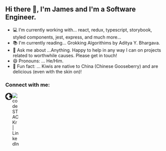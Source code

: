 <!-- [![Header](https://i.ibb.co/x5Z7JRV/Screenshot-2020-11-18-at-21-31-11.png "Header")](https://some-url.dev/) -->

## Hi there 👋, I'm James and I'm a Software Engineer.
<!-- - 🌱 I’m currently studying... Angular -->
- 💻 I’m currently working with... react, redux, typescript, storybook, styled components, jest, express, and much more...
- 📚 I'm currently reading... Grokking Algorithims by Aditya Y. Bhargava.
- 💬 Ask me about ...Anything. Happy to help in any way I can on projects related to worthwhile causes. Please get in touch! 
- 😄 Pronouns: ... He/Him.
- 🥝 Fun fact: ... Kiwis are native to China (Chinese Gooseberry) and are delicious (even with the skin on)! 

### Connect with me:

[<img align="left" alt="my portfolio" width="22px" src="https://raw.githubusercontent.com/iconic/open-iconic/master/svg/globe.svg" />][website]
[<img align="left" alt="codeSTACKr | LinkedIn" width="22px" src="https://cdn.jsdelivr.net/npm/simple-icons@v3/icons/linkedin.svg" />][linkedin]

<!-- Links -->
[website]: https://jamesbrignull.com
[linkedin]: https://www.linkedin.com/in/james-brignull-049945183/

<!--
**jamesbrignull/jamesbrignull** is a ✨ _special_ ✨ repository because its `README.md` (this file) appears on your GitHub profile.

Here are some ideas to get you started:

- 🔭 I’m currently working on ...
- 🌱 I’m currently learning ...
- 👯 I’m looking to collaborate on ...
- 🤔 I’m looking for help with ...
- 💬 Ask me about ...
- 📫 How to reach me: ...
- 😄 Pronouns: ...
- ⚡ Fun fact: ...
-->
